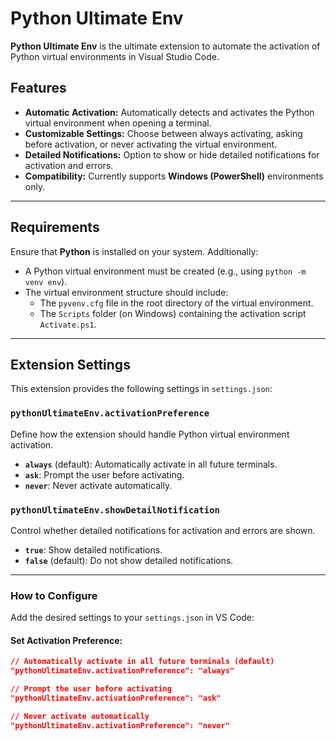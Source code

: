 # Python Ultimate Env

**Python Ultimate Env** is the ultimate extension to automate the activation of Python virtual environments in Visual Studio Code.

## Features

- **Automatic Activation:** Automatically detects and activates the Python virtual environment when opening a terminal.
- **Customizable Settings:** Choose between always activating, asking before activation, or never activating the virtual environment.
- **Detailed Notifications:** Option to show or hide detailed notifications for activation and errors.
- **Compatibility:** Currently supports **Windows (PowerShell)** environments only.

---

## Requirements

Ensure that **Python** is installed on your system. Additionally:

- A Python virtual environment must be created (e.g., using `python -m venv env`).
- The virtual environment structure should include:
  - The `pyvenv.cfg` file in the root directory of the virtual environment.
  - The `Scripts` folder (on Windows) containing the activation script `Activate.ps1`.

---

## Extension Settings

This extension provides the following settings in `settings.json`:

### `pythonUltimateEnv.activationPreference`

Define how the extension should handle Python virtual environment activation.

- **`always`** (default): Automatically activate in all future terminals.
- **`ask`**: Prompt the user before activating.
- **`never`**: Never activate automatically.

### `pythonUltimateEnv.showDetailNotification`

Control whether detailed notifications for activation and errors are shown.

- **`true`**: Show detailed notifications.
- **`false`** (default): Do not show detailed notifications.

---

### How to Configure

Add the desired settings to your `settings.json` in VS Code:

#### Set Activation Preference:

```json
// Automatically activate in all future terminals (default)
"pythonUltimateEnv.activationPreference": "always"

// Prompt the user before activating
"pythonUltimateEnv.activationPreference": "ask"

// Never activate automatically
"pythonUltimateEnv.activationPreference": "never"

